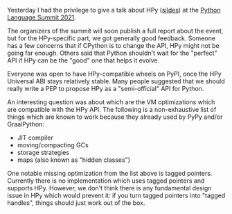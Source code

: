 <!--
.. title: HPy @ Python Language Summit
.. slug: hpy-python-language-summit
.. date: 2021-05-12 10:00:00 UTC
.. author: antocuni
.. tags:
.. category:
.. link:
.. description:
.. type: text
-->


Yesterday I had the privilege to give a talk about HPy
 ([sildes](/talks/2021/05/hpy-present-and-future.pdf)) at the
 [Python Language Summit 2021](https://us.pycon.org/2021/summits/language/).

The organizers of the summit will soon publish a full report about the event,
but for the HPy-specific part, we got generally good feedback. Someone has a
few concerns that if CPython is to change the API, HPy might not be going far
enough. Others said that Python shouldn't wait for the "perfect" API if HPy
can be the "good" one that helps it evolve.

Everyone was open to have HPy-compatible wheels on PyPI, once the HPy
Universal ABI stays relatively stable. Many people suggested that we should
really write a PEP to propose HPy as a "semi-official" API for Python.

<!--TEASER_END-->

An interesting question was about which are the VM optimizations which are
compatible with the HPy API. The following is a non-exhaustive list of things
which are known to work because they already used by PyPy and/or GraalPython:

  - JIT compiler
  - moving/compacting GCs
  - storage strategies
  - maps (also known as "hidden classes")

One notable missing optimization from the list above is tagged
pointers. Currently there is no implementation which uses tagged pointers and
supports HPy. However, we don't think there is any fundamental design issue in
HPy which would prevent it: if you turn tagged pointers into "tagged handles",
things should just work out of the box.

